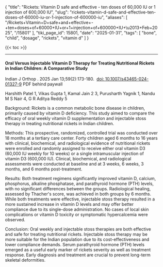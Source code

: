 {
    "title": "Rickets: Vitamin D safe and effective - ten doses of 60,000 IU or 1 injection of 600,000 IU",
    "slug": "rickets-vitamin-d-safe-and-effective-ten-doses-of-60000-iu-or-1-injection-of-600000-iu",
    "aliases": [
        "/Rickets+Vitamin+D+safe+and+effective+-+ten+doses+of+60000+IU+or+1+injection+of+600000+IU+\u2013+Feb+2025",
        "/15801"
    ],
    "tiki_page_id": 15801,
    "date": "2025-01-31",
    "tags": [
        "bone",
        "child",
        "dosage",
        "rickets",
        "vitamin d"
    ]
}


{{< toc >}}

---

#### Oral Versus Injectable Vitamin D Therapy for Treating Nutritional Rickets in Indian Children: A Comparative Study

Indian J Orthop . 2025 Jan 13;59(2):173-180.  [doi: 10.1007/s43465-024-01327-9](https://doi.org/10.1007/s43465-024-01327-9) PDF behind paywall

Harshith Patel 1, Vikas Gupta 1, Kamal Jain 2 3, Purusharth Yagnik 1, Nandu M S Nair 4, G R Aditya Reddy 5

Background: Rickets is a common metabolic bone disease in children, primarily caused by vitamin D deficiency. This study aimed to compare the efficacy of oral weekly vitamin D supplementation and injectable stoss therapy in treating nutritional rickets in Indian children.

Methods: This prospective, randomized, controlled trial was conducted over 18 months at a tertiary care center. Forty children aged 6 months to 16 years with clinical, biochemical, and radiological evidence of nutritional rickets were enrolled and randomly assigned to receive either oral vitamin D3 (60,000 IU weekly for 10 weeks) or a single intramuscular injection of vitamin D3 (600,000 IU). Clinical, biochemical, and radiological assessments were conducted at baseline and at 3 weeks, 6 weeks, 3 months, and 6 months post-treatment.

Results: Both treatment regimens significantly improved vitamin D, calcium, phosphorus, alkaline phosphatase, and parathyroid hormone (PTH) levels, with no significant differences between the groups. Radiological healing, assessed by Thacher's score, was achieved in both groups by 6 months. While both treatments were effective, injectable stoss therapy resulted in a more sustained increase in vitamin D levels and may offer better compliance due to its single-dose administration. No cases of local skin complications or vitamin D toxicity or symptomatic hypercalcemia were observed.

Conclusion: Oral weekly and injectable stoss therapies are both effective and safe for treating nutritional rickets. Injectable stoss therapy may be more suitable for the Indian population due to its cost-effectiveness and lower compliance demands. Serum parathyroid hormone (PTH) levels emerged as a useful early marker of rickets severity as well as treatment response. Early diagnosis and treatment are crucial to prevent long-term skeletal deformities.